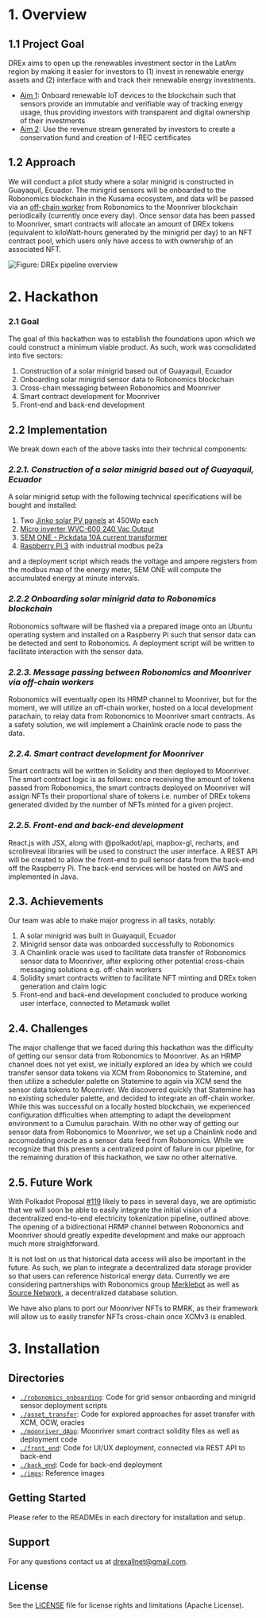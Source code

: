 # 1. Overview
## 1.1 Project Goal 
DREx aims to open up the renewables investment sector in the LatAm region by making it easier for investors to (1) invest in renewable energy assets and (2) interface with and track their renewable energy investments. 
* <ins>Aim 1</ins>: Onboard renewable IoT devices to the blockchain such that sensors provide an immutable and verifiable way of tracking energy usage, thus providing investors with transparent and digital ownership of their investments
* <ins>Aim 2</ins>: Use the revenue stream generated by investors to create a conservation fund and creation of I-REC certificates

## 1.2 Approach 
We will conduct a pilot study where a solar minigrid is constructed in Guayaquil, Ecuador. The minigrid sensors will be onboarded to the Robonomics blockchain in the Kusama ecosystem, and data will be passed via an [off-chain worker](https://docs.substrate.io/reference/how-to-guides/offchain-workers/) from Robonomics to the Moonriver blockchain periodically (currently once every day). Once sensor data has been passed to Moonriver, smart contracts will allocate an amount of DREx tokens (equivalent to kiloWatt-hours generated by the minigrid per day) to an NFT contract pool, which users only have access to with ownership of an associated NFT. 

![Figure: DREx pipeline overview](./imgs/overview_figure.png "*Figure 1*: DREx pipeline overview")

# 2.  Hackathon
### 2.1 Goal
The goal of this hackathon was to establish the foundations upon which we could construct a minimum viable product. As such, work was consolidated into five sectors:

1.	Construction of a solar minigrid based out of Guayaquil, Ecuador
2.	Onboarding solar minigrid sensor data to Robonomics blockchain
3.	Cross-chain messaging between Robonomics and Moonriver 
4.	Smart contract development for Moonriver
5.	Front-end and back-end development 

## 2.2 Implementation
We break down each of the above tasks into their technical components:

### *2.2.1. Construction of a solar minigrid based out of Guayaquil, Ecuador*
  A solar minigrid setup with the following technical specifications will be bought and installed:
  1. Two [Jinko solar PV panels](https://www.solarmaxstore.com/jinko-solar-450-watt-tiger-bifcial-mono-perc-solar-panel-clear-frame-white-backsheet-bow-156-half-cell.html) at 450Wp each 
  2. [Micro inverter WVC-600 240 Vac Output](https://www.amazon.com/MarsRock-Waterproof-Inverter-AC80-160V-Efficiency/dp/B075M8J35S)
  3. [SEM ONE - Pickdata 10A current transformer](https://www.pickdata.net/sites/default/files/Manual_SEM_One_V08-191218-EN.pdf)
  4. [Raspberry Pi 3](https://www.raspberrypi.com/products/raspberry-pi-3-model-b/) with industrial modbus pe2a

  and a deployment script which reads the voltage and ampere registers from the modbus map of the energy meter, SEM ONE will compute the accumulated energy at minute intervals.

### *2.2.2 Onboarding solar minigrid data to Robonomics blockchain*
Robonomics software will be flashed via a prepared image onto an Ubuntu operating system and installed on a Raspberry Pi such that sensor data can be detected and sent to Robonomics. A deployment script will be written to facilitate interaction with the sensor data.

### *2.2.3. Message passing between Robonomics and Moonriver via off-chain workers*
Robonomics will eventually open its HRMP channel to Moonriver, but for the moment, we will utilize an off-chain worker, hosted on a local development parachain, to relay data from Robonomics to Moonriver smart contracts. As a safety solution, we will implement a Chainlink oracle node to pass the data.

### *2.2.4. Smart contract development for Moonriver*
Smart contracts will be written in Solidity and then deployed to Moonriver. The smart contract logic is as follows: once receiving the amount of tokens passed from Robonomics, the smart contracts deployed on Moonriver will assign NFTs their proportional share of tokens i.e. number of DREx tokens generated divided by the number of NFTs minted for a given project. 
 
### *2.2.5. Front-end and back-end development*
React.js with JSX, along with @polkadot/api, mapbox-gl, recharts, and scrollreveal libraries will be used to construct the user interface. A REST API will be created to allow the front-end to pull sensor data from the back-end off the Raspberry Pi. The back-end services will be hosted on AWS and implemented in Java. 

## 2.3. Achievements
Our team was able to make major progress in all tasks, notably:
1. A solar minigrid was built in Guayaquil, Ecuador
2. Minigrid sensor data was onboarded successfully to Robonomics 
3. A Chainlink oracle was used to facilitate data transfer of Robonomics sensor data to Moonriver, after exploring other potential cross-chain messaging solutions e.g. off-chain workers
4. Solidity smart contracts written to facilitate NFT minting and DREx token generation and claim logic
5. Front-end and back-end development concluded to produce working user interface, connected to Metamask wallet

## 2.4. Challenges 
The major challenge that we faced during this hackathon was the difficulty of getting our sensor data from Robonomics to Moonriver. As an HRMP channel does not yet exist, we initially explored an idea by which we could transfer sensor data tokens via XCM from Robonomics to Statemine, and then utilize a scheduler palette on Statemine to again via XCM send the sensor data tokens to Moonriver. We discovered quickly that Statemine has no existing scheduler palette, and decided to integrate an off-chain worker. While this was successful on a locally hosted blockchain, we experienced configuration difficulties when attempting to adapt the development environment to a Cumulus parachain. With no other way of getting our sensor data from Robonomics to Moonriver, we set up a Chainlink node and accomodating oracle as a sensor data feed from Robonomics. While we recognize that this presents a centralized point of failure in our pipeline, for the remaining duration of this hackathon, we saw no other alternative.

## 2.5. Future Work
With Polkadot Proposal [#119](https://moonriver.polkassembly.network/referendum/119) likely to pass in several days, we are optimistic that we will soon be able to easily integrate the initial vision of a decentralized end-to-end electricity tokenization pipeline, outlined above. The opening of a bidirectional HRMP channel between Robonomics and Moonriver should greatly expedite development and make our approach much more straightforward.

It is not lost on us that historical data access will also be important in the future. As such, we plan to integrate a decentralized data storage provider so that users can reference historical energy data. Currently we are considering partnerships with Robonomics group [Merklebot](https://merklebot.com/) as well as [Source Network](https://source.network/), a decentralized database solution. 

We have also plans to port our Moonriver NFTs to RMRK, as their framework will allow us to easily transfer NFTs cross-chain once XCMv3 is enabled. 

# 3. Installation
## Directories
* <code>[./robonomics_onboarding](./robonomics_onboarding)</code>: Code for grid sensor onbaording and minigrid sensor deployment scripts
* <code>[./asset_transfer](./asset_transfer)</code>: Code for explored approaches for asset transfer with XCM, OCW, oracles 
* <code>[./moonriver_dApp](./moonriver_dApp)</code>: Moonriver smart contract solidity files as well as deployment code
* <code>[./front_end](./front_end)</code>: Code for UI/UX deployment, connected via REST API to back-end
* <code>[./back_end](./back_end)</code>: Code for back-end deployment
* <code>[./imgs](./imgs)</code>: Reference images

## Getting Started
Please refer to the READMEs in each directory for installation and setup.

## Support
For any questions contact us at drexallnet@gmail.com.

## License
See the [LICENSE](./LICENSE) file for license rights and limitations (Apache License).
